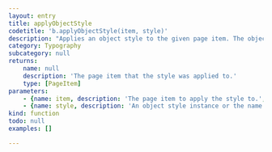 ```yaml
---
layout: entry
title: applyObjectStyle
codetitle: 'b.applyObjectStyle(item, style)'
description: "Applies an object style to the given page item. The object style can be given as\nname or as an object style instance."
category: Typography
subcategory: null
returns:
    name: null
    description: 'The page item that the style was applied to.'
    type: [PageItem]
parameters:
    - {name: item, description: 'The page item to apply the style to.', optional: false, type: [PageItem]}
    - {name: style, description: 'An object style instance or the name of the object style to apply.', optional: false, type: [ObjectStyle, String]}
kind: function
todo: null
examples: []

---
```

